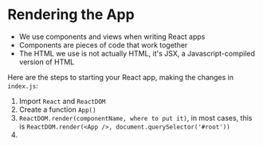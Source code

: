 # Rendering the App

- We use components and views when writing React apps
- Components are pieces of code that work together
- The HTML we use is not actually HTML, it's JSX, a Javascript-compiled version of HTML

Here are the steps to starting your React app, making the changes in `index.js`:
1. Import `React` and `ReactDOM`
2. Create a function `App()`
3. `ReactDOM.render(componentName, where to put it)`, in most cases, this is `ReactDOM.render(<App />, document.querySelector('#root'))`
4. 